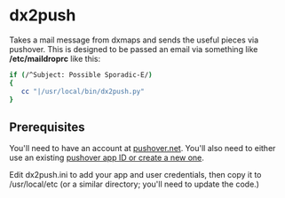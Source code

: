 # dx2push
Takes a mail message from dxmaps and sends the useful pieces via pushover. This is designed to be passed an email via something like **/etc/maildroprc** like this:

```bash
if (/^Subject: Possible Sporadic-E/)
{
   cc "|/usr/local/bin/dx2push.py"
}
```
## Prerequisites

You'll need to have an account at [pushover.net](https://pushover.net/). You'll also need to either use an existing [pushover app ID or create a new one](https://pushover.net/apps).

Edit dx2push.ini to add your app and user credentials, then copy it to /usr/local/etc (or a similar directory; you'll need to update the code.)
